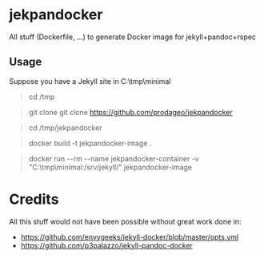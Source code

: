 # jekpandocker
All stuff (Dockerfile, ...) to generate Docker image for jekyll+pandoc+rspec

## Usage
Suppose you have a Jekyll site in C:\tmp\minimal

> cd /tmp

> git clone git clone https://github.com/prodageo/jekpandocker

> cd /tmp/jekpandocker

> docker build -t jekpandocker-image .

> docker run --rm --name jekpandocker-container -v "C:\tmp\minimal\:/srv/jekyll/" jekpandocker-image

# Credits
All this stuff would not have been possible without great work done in:
- https://github.com/envygeeks/jekyll-docker/blob/master/opts.yml
- https://github.com/p3palazzo/jekyll-pandoc-docker
